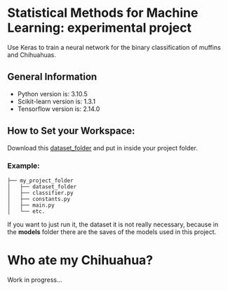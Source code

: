 # Statistical Methods for Machine Learning: experimental project
Use Keras to train a neural network for the binary classification of muffins and Chihuahuas.

## General Information

- Python version is: 3.10.5
- Scikit-learn version is: 1.3.1
- Tensorflow version is: 2.14.0

## How to Set your Workspace:
Download this [dataset_folder](https://www.kaggle.com/datasets/samuelcortinhas/muffin-vs-chihuahua-image-classification)
and put in inside your project folder.

### Example:
```
├── my_project_folder
│   ├── dataset_folder
│   ├── classifier.py
│   ├── constants.py
│   ├── main.py
│   └── etc.
```

If you want to just run it, the dataset it is not really necessary,
because in the **models** folder there are the saves of the models used in this project.

# Who ate my Chihuahua?
Work in progress...
